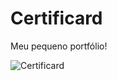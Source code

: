 # Certificard
Meu pequeno portfólio!


![Certificard](https://user-images.githubusercontent.com/109701399/228948744-2089f82c-006d-4f1e-909e-e7c7852947dc.png)
